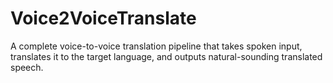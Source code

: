 # Voice2VoiceTranslate
A complete voice-to-voice translation pipeline that takes spoken input, translates it to the target language, and outputs natural-sounding translated speech.
